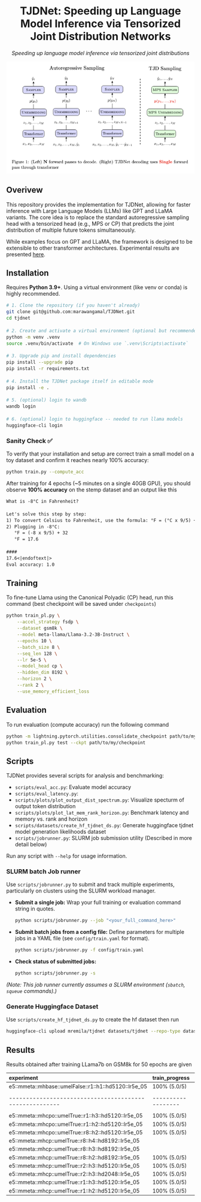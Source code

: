 <!-- # TJDNet: Speeding up Language Model Inference via Tensorized Joint Distribution Networks

Speeding up language model inference via tensorized joint distributions. This codebase implements TJDNet for GPT and LLAMA models but can be easily extended to other models. -->

<div align="center">

<h1>TJDNet: Speeding up Language Model Inference via Tensorized Joint Distribution Networks</h1>


<i> Speeding up language model inference via tensorized joint distributions </i>


<img src="config/assets/image.png" style="width: 500;" />
<!-- <i>Speeding up language model inference via tensorized joint distributions.</i> -->

<!-- <i> (Left) N forward passes to decode. (Right) TJDNet decoding uses Single forward
pass through transformer</i> -->

</div>

## Overivew

This repository provides the implementation for TJDNet, allowing for faster inference with Large Language Models (LLMs) like GPT and LLaMA variants. The core idea is to replace the standard autoregressive sampling head with a tensorized head (e.g., MPS or CP) that predicts the joint distribution of multiple future tokens simultaneously.

While examples focus on GPT and LLaMA, the framework is designed to be extensible to other transformer architectures. Experimental results are presented [here](#Results).


## Installation 
Requires **Python 3.9+**. Using a virtual environment (like venv or conda) is highly recommended.

```bash
# 1. Clone the repository (if you haven't already)
git clone git@github.com:marawangamal/TJDNet.git
cd tjdnet

# 2. Create and activate a virtual environment (optional but recommended)
python -m venv .venv
source .venv/bin/activate  # On Windows use `.venv\Scripts\activate`

# 3. Upgrade pip and install dependencies
pip install --upgrade pip
pip install -r requirements.txt

# 4. Install the TJDNet package itself in editable mode
pip install -e .

# 5. (optional) login to wandb
wandb login

# 6. (optional) login to huggingface -- needed to run llama models
huggingface-cli login
```

### Sanity Check ✅

To verify that your installation and setup are correct train a small model on a toy dataset and confirm it reaches nearly 100% accuracy:

```bash
python train.py --compute_acc
```

After training for 4 epochs (~5 minutes on a single 40GB GPU), you should observe **100% accuracy** on the stemp dataset and an output like this

```txt
What is -8°C in Fahrenheit?

Let's solve this step by step:
1) To convert Celsius to Fahrenheit, use the formula: °F = (°C x 9/5) + 32
2) Plugging in -8°C:
   °F = (-8 x 9/5) + 32
   °F = 17.6

####
17.6<|endoftext|>
Eval accuracy: 1.0
```



## Training

To fine-tune Llama using the Canonical Polyadic (CP) head, run this command (best checkpoint will be saved under `checkpoints`)
```bash 
python train_pl.py \
    --accel_strategy fsdp \
    --dataset gsm8k \
    --model meta-llama/Llama-3.2-3B-Instruct \
    --epochs 10 \
    --batch_size 8 \
    --seq_len 128 \
    --lr 5e-5 \
    --model_head cp \
    --hidden_dim 8192 \
    --horizon 2 \
    --rank 2 \
    --use_memory_efficient_loss
```

## Evaluation
To run evaluation (compute accuracy) run the following command
```bash 
python -m lightning.pytorch.utilities.consolidate_checkpoint path/to/my/checkpoint
python train_pl.py test --ckpt path/to/my/checkpoint
```

## Scripts

TJDNet provides several scripts for analysis and benchmarking:

- `scripts/eval_acc.py`: Evaluate model accuracy
- `scripts/eval_latency.py`: 
- `scripts/plots/plot_output_dist_spectrum.py`: Visualize specturm of output token distribution
- `scripts/plots/plot_lat_mem_rank_horizon.py`: Benchmark latency and memory vs. rank and horizon
- `scripts/datasets/create_hf_tjdnet_ds.py`: Generate huggingface tjdnet model generation likelihoods dataset
- `scripts/jobrunner.py`: SLURM job submission utility (Described in more detail below)

Run any script with `--help` for usage information.


### SLURM batch Job runner

Use `scripts/jobrunner.py` to submit and track multiple experiments, particularly on clusters using the SLURM workload manager.

* **Submit a single job:**
    Wrap your full training or evaluation command string in quotes.
    ```bash
    python scripts/jobrunner.py --job "<your_full_command_here>"
    ```

* **Submit batch jobs from a config file:**
    Define parameters for multiple jobs in a YAML file (see `config/train.yaml` for format).
    ```bash
    python scripts/jobrunner.py -f config/train.yaml
    ```

* **Check status of submitted jobs:**
    ```bash
    python scripts/jobrunner.py -s
    ```

*(Note: This job runner currently assumes a SLURM environment (`sbatch`, `squeue` commands).)*


### Generate Huggingface Dataset

Use `scripts/create_hf_tjdnet_ds.py` to create the hf dataset then run 
```bash
huggingface-cli upload mremila/tjdnet datasets/tjdnet --repo-type dataset
```

## Results
Results obtained after training LLama7b on GSM8k for 50 epochs are given


| experiment                                            | train_progress   |    accuracy | accuracy_progress   |   latency |
|:------------------------------------------------------|:-----------------|------------:|:--------------------|----------:|
| e5::mmeta::mhbase::umelFalse::r1::h1::hd5120::lr5e_05 | 100% (5.0/5)     |   0.435178  | 100% 1319/1319      |  nan      |
|-------------------------------------------------------|------------------|-------------|---------------------|-----------|
| e5::mmeta::mhcpo::umelTrue::r1::h3::hd5120::lr5e_05   | 100% (5.0/5)     |   0.0784314 | 4% 51/1319          |  nan      |
| e5::mmeta::mhcpo::umelTrue::r1::h2::hd5120::lr5e_05   | 100% (5.0/5)     |   0.215686  | 4% 51/1319          |  nan      |
| e5::mmeta::mhcpo::umelTrue::r8::h2::hd5120::lr5e_05   | 100% (5.0/5)     |   0.21      |                     |  nan      |
| e5::mmeta::mhcp::umelTrue::r8::h4::hd8192::lr5e_05    |                  | nan         |                     |  nan      |
| e5::mmeta::mhcp::umelTrue::r8::h3::hd8192::lr5e_05    |                  | nan         |                     |  nan      |
| e5::mmeta::mhcp::umelTrue::r8::h2::hd8192::lr5e_05    | 100% (5.0/5)     |   0.266111  | 100% 1319/1319      |  nan      |
| e5::mmeta::mhcp::umelTrue::r2::h3::hd5120::lr5e_05    | 100% (5.0/5)     |   0.0784314 | 4% 51/1319          |  nan      |
| e5::mmeta::mhcp::umelTrue::r2::h3::hd2048::lr5e_05    | 100% (5.0/5)     |   0.0588235 | 4% 51/1319          |  nan      |
| e5::mmeta::mhcp::umelTrue::r1::h3::hd5120::lr5e_05    | 100% (5.0/5)     |   0.100076  | 100% 1319/1319      |  nan      |
| e5::mmeta::mhcp::umelTrue::r1::h2::hd5120::lr5e_05    | 100% (5.0/5)     |   0.221028  | 99% 1303/1319       |  nan      |

